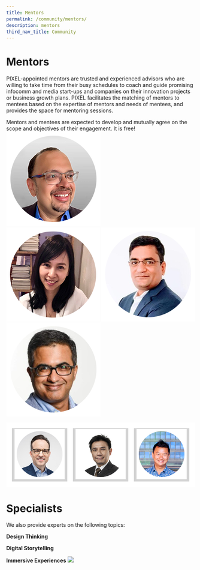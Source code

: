 ```yaml
---
title: Mentors
permalink: /community/mentors/
description: mentors
third_nav_title: Community
---
```

<h1>Mentors</h1>
PIXEL-appointed mentors are trusted and experienced advisors who are willing to take time from their busy schedules to coach and guide promising infocomm and media start-ups and companies on their innovation projects or business growth plans. PIXEL facilitates the matching of mentors to mentees based on the expertise of mentors and needs of mentees, and provides the space for mentoring sessions.

Mentors and mentees are expected to develop and mutually agree on the scope and objectives of their engagement. It is free!
![Arijit Sengupta](/images/Community/Mentors/arijit_sengupta.png)
![Gill Wang](/images/Community/Mentors/gillwang.png)
![Raghu Ganti](/images/Community/Mentors/raghuganti.png)
![Shashank Luthra](/images/Community/Mentors/shashankluthra.png)

<table>
	<tr>
		<td style="background:lightgrey; width=33%; text-align: center; vertical-align: middle; border: 15px solid white; ">
			<img src="/images/Community/Mentors/alan-hellawell.png">
		</td>
		<td style="background:lightgrey; width=33%; text-align: center; vertical-align: middle; border: 15px solid white; "><img src="/images/Community/Mentors/andrewler.png"></td>
		<td style="background:lightgrey; width=33%; text-align: center; vertical-align: middle; border: 15px solid white; "><img src="/images/Community/Mentors/andytan.png"></td>
	</tr>
</table>

<h1>Specialists</h1>
We also provide experts on the following topics:

<b>Design Thinking</b>


<b>Digital Storytelling</b>


<b>Immersive Experiences</b>
<img src="https://drive.google.com/uc?export=view&amp;id=1xyieubdgd0ouywXUg93ECBD56Rho4feC">
